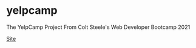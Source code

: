 # yelpcamp
The YelpCamp Project From Colt Steele's Web Developer Bootcamp 2021


[Site](https://vast-woodland-76305.herokuapp.com)
